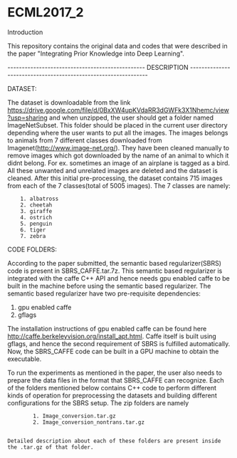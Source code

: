 # ECML2017_2
Introduction

This repository contains the original data and codes that were described in the paper "Integrating Prior Knowledge into Deep Learning".

------------------------------------------------  DESCRIPTION ---------------------------------------------------------------


DATASET:

The dataset is downloadable from the link https://drive.google.com/file/d/0BxXW4upKVdaRR3dGWFk3X1Nhemc/view?usp=sharing
and when unzipped, the user should get a folder named ImageNetSubset. This folder should be placed in the current user directory   depending where the user wants to put all the images. The images belongs to animals from 7 different classes downloaded from Imagenet(http://www.image-net.org/). They have been cleaned manually to remove images which got downloaded by the name of an animal to which it didnt belong. For ex. sometimes an image of an airplane is tagged as a bird. All these unwanted and unrelated images are deleted and the dataset is cleaned. After this initial pre-processing, the dataset contains 715 images from each of the 7 classes(total of 5005 images). The 7 classes are namely:

	    1. albatross
	    2. cheetah
	    3. giraffe
	    4. ostrich
	    5. penguin
	    6. tiger
	    7. zebra

   			
 CODE FOLDERS:
 
According to the paper submitted, the semantic based regularizer(SBRS) code is present in SBRS_CAFFE.tar.7z. This semantic based regularizer is integrated with the caffe C++ API and hence needs gpu enabled caffe to be built in the machine before using the semantic based regularizer. The semantic based regularizer have two pre-requisite dependencies:

1. gpu enabled caffe
2. gflags
 
The installation instructions of gpu enabled caffe can be found here http://caffe.berkeleyvision.org/install_apt.html. Caffe itself is built using gflags, and hence the second requirement of SBRS is fulfilled automatically. 
Now, the SBRS_CAFFE code can be built in a GPU machine to obtain the executable.

To run the experiments as mentioned in the paper, the user also needs to prepare the data files in the format that SBRS_CAFFE can recognize.
   Each of the folders mentioned below contains C++ code to perform different kinds of operation for preprocessing the datasets and building 
   different configurations for the SBRS setup. The zip folders are namely
 
      	    1. Image_conversion.tar.gz
            2. Image_conversion_nontrans.tar.gz
           
    	
    Detailed description about each of these folders are present inside the .tar.gz of that folder.

 


